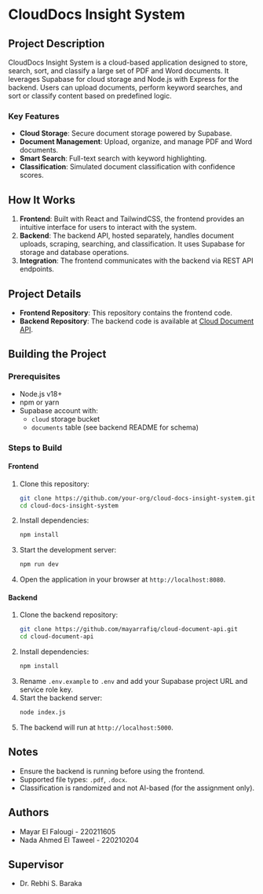 # CloudDocs Insight System

## Project Description
CloudDocs Insight System is a cloud-based application designed to store, search, sort, and classify a large set of PDF and Word documents. It leverages Supabase for cloud storage and Node.js with Express for the backend. Users can upload documents, perform keyword searches, and sort or classify content based on predefined logic.

### Key Features
- **Cloud Storage**: Secure document storage powered by Supabase.
- **Document Management**: Upload, organize, and manage PDF and Word documents.
- **Smart Search**: Full-text search with keyword highlighting.
- **Classification**: Simulated document classification with confidence scores.

## How It Works
1. **Frontend**: Built with React and TailwindCSS, the frontend provides an intuitive interface for users to interact with the system.
2. **Backend**: The backend API, hosted separately, handles document uploads, scraping, searching, and classification. It uses Supabase for storage and database operations.
3. **Integration**: The frontend communicates with the backend via REST API endpoints.

## Project Details
- **Frontend Repository**: This repository contains the frontend code.
- **Backend Repository**: The backend code is available at [Cloud Document API](https://github.com/mayarrafiq/cloud-document-api).

## Building the Project

### Prerequisites
- Node.js v18+
- npm or yarn
- Supabase account with:
  - `cloud` storage bucket
  - `documents` table (see backend README for schema)

### Steps to Build

#### Frontend
1. Clone this repository:
   ```bash
   git clone https://github.com/your-org/cloud-docs-insight-system.git
   cd cloud-docs-insight-system
   ```
2. Install dependencies:
   ```bash
   npm install
   ```
3. Start the development server:
   ```bash
   npm run dev
   ```
4. Open the application in your browser at `http://localhost:8080`.

#### Backend
1. Clone the backend repository:
   ```bash
   git clone https://github.com/mayarrafiq/cloud-document-api.git
   cd cloud-document-api
   ```
2. Install dependencies:
   ```bash
   npm install
   ```
3. Rename `.env.example` to `.env` and add your Supabase project URL and service role key.
4. Start the backend server:
   ```bash
   node index.js
   ```
5. The backend will run at `http://localhost:5000`.

## Notes
- Ensure the backend is running before using the frontend.
- Supported file types: `.pdf`, `.docx`.
- Classification is randomized and not AI-based (for the assignment only).

## Authors
- Mayar El Falougi - 220211605
- Nada Ahmed El Taweel - 220210204

## Supervisor
- Dr. Rebhi S. Baraka